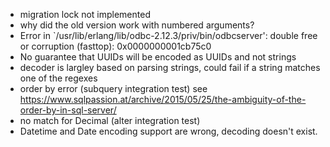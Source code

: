 - migration lock not implemented
- why did the old version work with numbered arguments?
- Error in `/usr/lib/erlang/lib/odbc-2.12.3/priv/bin/odbcserver': double free or corruption (fasttop): 0x0000000001cb75c0
- No guarantee that UUIDs will be encoded as UUIDs and not strings
- decoder is largley based on parsing strings, could fail if a string matches one of the regexes
- order by error (subquery integration test)
  see https://www.sqlpassion.at/archive/2015/05/25/the-ambiguity-of-the-order-by-in-sql-server/
- no match for Decimal (alter integration test)
- Datetime and Date encoding support are wrong, decoding doesn't exist.

